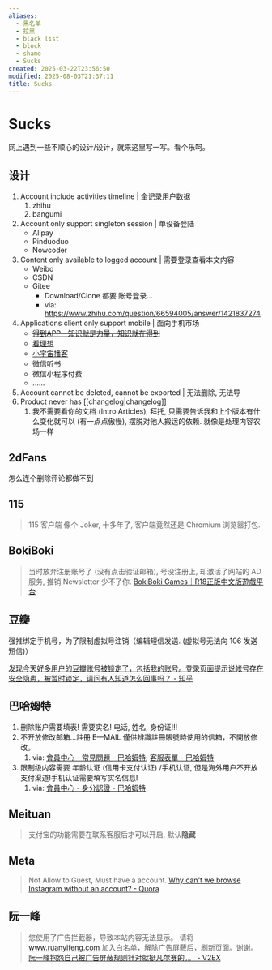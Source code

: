 ```yaml
---
aliases:
  - 黑名单
  - 拉黑
  - black list
  - block
  - shame
  - Sucks
created: 2025-03-22T23:56:50
modified: 2025-08-03T21:37:11
title: Sucks
---
```


# Sucks

网上遇到一些不顺心的设计/设计，就来这里写一写。看个乐呵。

## 设计

1. Account include activities timeline | 全记录用户数据
	1. zhihu
	2. bangumi
2. Account only support singleton session | 单设备登陆
	- Alipay
	- Pinduoduo
	- Nowcoder
3. Content only available to logged account | 需要登录查看本文内容
	- Weibo
	- CSDN
	- Gitee
		- Download/Clone 都要 账号登录...
		- via: https://www.zhihu.com/question/66594005/answer/1421837274
4. Applications client only support mobile | 面向手机市场
	- ~~[得到APP - 知识就是力量，知识就在得到](https://www.dedao.cn/)~~
	- [看理想](https://www.vistopia.com.cn/)
	- [小宇宙播客](https://www.xiaoyuzhoufm.com/)
	- [微信听书](https://at.qq.com/)
	- 微信小程序付费
	- ......
5. Account cannot be deleted, cannot be exported | 无法删除, 无法导
6. Product never has [[changelog|changelog]]
	1. 我不需要看你的文档 (Intro Articles), 拜托, 只需要告诉我和上个版本有什么变化就可以 (有一点点傲慢), 摆脱对他人搬运的依赖. 就像是处理内容农场一样

## 2dFans

怎么连个删除评论都做不到

## 115

> 115 客户端 像个 Joker, 十多年了, 客户端竟然还是 Chromium 浏览器打包.

## BokiBoki

> 当时放弃注册账号了 (没有点击验证邮箱), 号没注册上, 却激活了网站的 AD 服务, 推销 Newsletter 少不了你.
> [BokiBoki Games｜R18正版中文版遊戲平台](https://www.boki2.com/forget_step1.php)

## 豆瓣

强推绑定手机号，为了限制虚拟号注销（编辑短信发送. (虚拟号无法向 106 发送短信)）

[发现今天好多用户的豆瓣账号被锁定了，包括我的账号。登录页面提示说帐号存在安全隐患，被暂时锁定，请问有人知道怎么回事吗？ - 知乎](https://www.zhihu.com/question/20029060)

## 巴哈姆特

1. 删除账户需要填表! 需要实名! 电话, 姓名, 身份证!!!
2. 不开放修改邮箱...註冊 E—MAIL 僅供辨識註冊賬號時使用的信箱，不開放修改。
	1. via: [會員中心 - 常見問題 - 巴哈姆特](https://user.gamer.com.tw/help/detail.php?sn=373); [客服表單 - 巴哈姆特](https://user.gamer.com.tw/help/tellus.php?c1=2&c2=3&c3=3)
3. 限制级内容需要 年龄认证 (信用卡支付认证) /手机认证, 但是海外用户不开放支付渠道!手机认证需要填写实名信息!
	1. via: [會員中心 - 身分認證 - 巴哈姆特](https://user.gamer.com.tw/verify.php)

## Meituan

> 支付宝的功能需要在联系客服后才可以开启, 默认**隐藏**

## Meta

> Not Allow to Guest, Must have a account.
> [Why can't we browse Instagram without an account? - Quora](https://www.quora.com/Why-cant-we-browse-Instagram-without-an-account)

## 阮一峰

> 您使用了广告拦截器，导致本站内容无法显示。
> 请将 www.ruanyifeng.com 加入白名单，解除广告屏蔽后，刷新页面。谢谢。
> [阮一峰抱怨自己被广告屏蔽规则针对就挺凡尔赛的。。 - V2EX](https://v2ex.com/t/790313)
